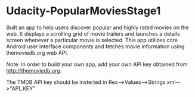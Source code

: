 # Udacity-PopularMoviesStage1
Built an app to help users discover popular and highly rated movies on the web. It displays a scrolling grid of movie trailers and launches a details screen whenever a particular movie is selected. This app utilizes core Android user interface components and fetches movie information using themoviedb.org web API.

Note: In order to build your own app, add your own API key obtained from http://themoviedb.org.
	  
The TMDB API key should be insterted in Res-->Values-->Strings.xml-->"API_KEY"
